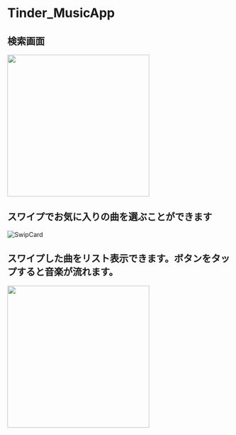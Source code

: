 # Tinder_MusicApp

## 検索画面
<img src="https://user-images.githubusercontent.com/78245675/111100835-fb6b6580-858b-11eb-80d1-cfd75fe19cfa.jpg" width="320px">

## スワイプでお気に入りの曲を選ぶことができます
![SwipCard](https://user-images.githubusercontent.com/78245675/111100686-a29bcd00-858b-11eb-8d7a-340e306b5d0b.gif)

## スワイプした曲をリスト表示できます。ボタンをタップすると音楽が流れます。
<img src="https://user-images.githubusercontent.com/78245675/111100866-0de59f00-858c-11eb-9796-51a3caa123d2.jpg" width="320px">

